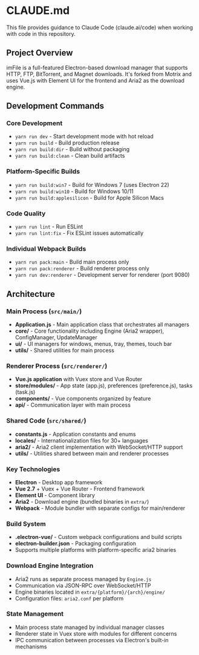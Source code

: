 # CLAUDE.md

This file provides guidance to Claude Code (claude.ai/code) when working with code in this repository.

## Project Overview

imFile is a full-featured Electron-based download manager that supports HTTP, FTP, BitTorrent, and Magnet downloads. It's forked from Motrix and uses Vue.js with Element UI for the frontend and Aria2 as the download engine.

## Development Commands

### Core Development
- `yarn run dev` - Start development mode with hot reload
- `yarn run build` - Build production release
- `yarn run build:dir` - Build without packaging
- `yarn run build:clean` - Clean build artifacts

### Platform-Specific Builds
- `yarn run build:win7` - Build for Windows 7 (uses Electron 22)
- `yarn run build:win10` - Build for Windows 10/11
- `yarn run build:applesilicon` - Build for Apple Silicon Macs

### Code Quality
- `yarn run lint` - Run ESLint
- `yarn run lint:fix` - Fix ESLint issues automatically

### Individual Webpack Builds
- `yarn run pack:main` - Build main process only
- `yarn run pack:renderer` - Build renderer process only
- `yarn run dev:renderer` - Development server for renderer (port 9080)

## Architecture

### Main Process (`src/main/`)
- **Application.js** - Main application class that orchestrates all managers
- **core/** - Core functionality including Engine (Aria2 wrapper), ConfigManager, UpdateManager
- **ui/** - UI managers for windows, menus, tray, themes, touch bar
- **utils/** - Shared utilities for main process

### Renderer Process (`src/renderer/`)
- **Vue.js application** with Vuex store and Vue Router
- **store/modules/** - App state (app.js), preferences (preference.js), tasks (task.js)
- **components/** - Vue components organized by feature
- **api/** - Communication layer with main process

### Shared Code (`src/shared/`)
- **constants.js** - Application constants and enums
- **locales/** - Internationalization files for 30+ languages
- **aria2/** - Aria2 client implementation with WebSocket/HTTP support
- **utils/** - Utilities shared between main and renderer processes

### Key Technologies
- **Electron** - Desktop app framework
- **Vue 2.7** + Vuex + Vue Router - Frontend framework
- **Element UI** - Component library
- **Aria2** - Download engine (bundled binaries in `extra/`)
- **Webpack** - Module bundler with separate configs for main/renderer

### Build System
- **.electron-vue/** - Custom webpack configurations and build scripts
- **electron-builder.json** - Packaging configuration
- Supports multiple platforms with platform-specific aria2 binaries

### Download Engine Integration
- Aria2 runs as separate process managed by `Engine.js`
- Communication via JSON-RPC over WebSocket/HTTP
- Engine binaries located in `extra/{platform}/{arch}/engine/`
- Configuration files: `aria2.conf` per platform

### State Management
- Main process state managed by individual manager classes
- Renderer state in Vuex store with modules for different concerns
- IPC communication between processes via Electron's built-in mechanisms